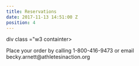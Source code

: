 ```yaml
---
title: Reservations
date: 2017-11-13 14:51:00 Z
position: 4
---
```


div class ="w3 containter>
<p>Place your order by calling 1-800-416-9473 or email becky.arnett@athletesinaction.org </p>
</div>
